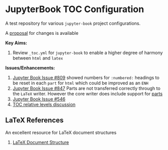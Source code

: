 # JupyterBook TOC Configuration

A test repository for various `jupyter-book` project configurations.

A [proposal](proposal.md) for changes is available

**Key Aims:**
1. Review `_toc.yml` for `jupyter-book` to enable a higher degree of harmony
   between `html` and `latex`

**Issues/Enhancements:**
1. [Jupyter Book Issue #809](https://github.com/executablebooks/jupyter-book/issues/809) showed
   numbers for `:numbered:` headings to be reset in each `part` for `html` which
   could be improved as an `ENH`
2. [Jupyter Book Issue #847](https://github.com/executablebooks/jupyter-book/issues/847) Parts are
   not transferred correctly through to the `LaTeX` writer. However the core writer
   does include support for [parts](https://github.com/sphinx-doc/sphinx/blob/9d48cb9798a1f2eea8a800689dde6648e260916f/sphinx/writers/latex.py#L394)
3. [Jupyter Book Issue #546](https://github.com/executablebooks/jupyter-book/issues/546)
4. [TOC relative levels discussion](https://github.com/executablebooks/meta/discussions/108)

## LaTeX References

An excellent resource for LaTeX document structures

1. [LaTeX Document Structure](https://en.wikibooks.org/wiki/LaTeX/Document_Structure)